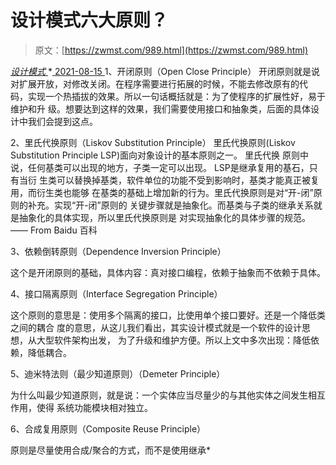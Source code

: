 <!--yml
category: 未分类
date: 0001-01-01 00:00:00
--->

# 设计模式六大原则？

> 原文：[https://zwmst.com/989.html](https://zwmst.com/989.html)

   [ *设计模式* ](https://zwmst.com/%e8%ae%be%e8%ae%a1%e6%a8%a1%e5%bc%8f)*[ <time datetime="2021-08-15T09:33:09+08:00"> 2021-08-15 </time> ](https://zwmst.com/989.html)  1、开闭原则（Open Close Principle） 开闭原则就是说对扩展开放，对修改关闭。在程序需要进行拓展的时候，不能去修改原有的代 码，实现一个热插拔的效果。所以一句话概括就是：为了使程序的扩展性好，易于维护和升 级。想要达到这样的效果，我们需要使用接口和抽象类，后面的具体设计中我们会提到这点。

2、里氏代换原则（Liskov Substitution Principle） 里氏代换原则(Liskov Substitution Principle LSP)面向对象设计的基本原则之一。 里氏代换 原则中说，任何基类可以出现的地方，子类一定可以出现。 LSP是继承复用的基石，只有当衍 生类可以替换掉基类，软件单位的功能不受到影响时，基类才能真正被复用，而衍生类也能够 在基类的基础上增加新的行为。里氏代换原则是对“开-闭”原则的补充。实现“开-闭”原则的 关键步骤就是抽象化。而基类与子类的继承关系就是抽象化的具体实现，所以里氏代换原则是 对实现抽象化的具体步骤的规范。—— From Baidu 百科

3、依赖倒转原则（Dependence Inversion Principle）

这个是开闭原则的基础，具体内容：真对接口编程，依赖于抽象而不依赖于具体。

4、接口隔离原则（Interface Segregation Principle）

这个原则的意思是：使用多个隔离的接口，比使用单个接口要好。还是一个降低类之间的耦合 度的意思，从这儿我们看出，其实设计模式就是一个软件的设计思想，从大型软件架构出发， 为了升级和维护方便。所以上文中多次出现：降低依赖，降低耦合。

5、迪米特法则（最少知道原则）（Demeter Principle）

为什么叫最少知道原则，就是说：一个实体应当尽量少的与其他实体之间发生相互作用，使得 系统功能模块相对独立。

6、合成复用原则（Composite Reuse Principle）

原则是尽量使用合成/聚合的方式，而不是使用继承*